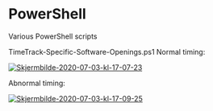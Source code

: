 # PowerShell

Various PowerShell scripts

TimeTrack-Specific-Software-Openings.ps1
Normal timing:

<a href="https://imgbb.com/"><img src="https://i.ibb.co/yVwZmvD/Skjermbilde-2020-07-03-kl-17-07-23.png" alt="Skjermbilde-2020-07-03-kl-17-07-23" border="0"></a>

Abnormal timing:

<a href="https://imgbb.com/"><img src="https://i.ibb.co/PW4CQkC/Skjermbilde-2020-07-03-kl-17-09-25.png" alt="Skjermbilde-2020-07-03-kl-17-09-25" border="0"></a>
